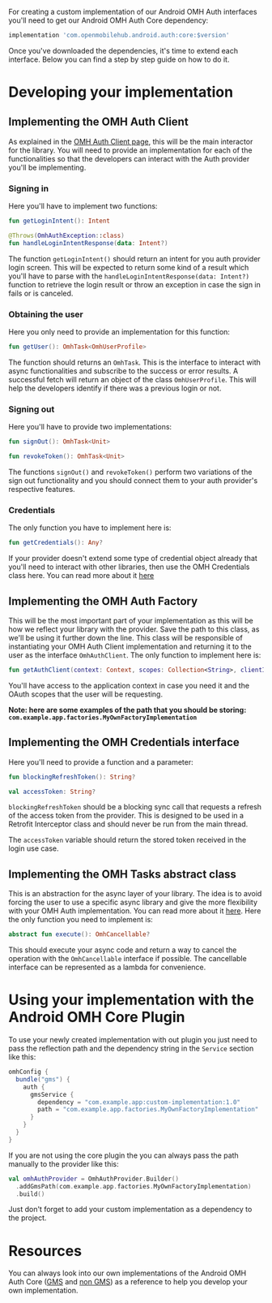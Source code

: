 For creating a custom implementation of our Android OMH Auth interfaces you'll need to get our Android OMH Auth Core dependency:

```groovy
implementation 'com.openmobilehub.android.auth:core:$version'
```

Once you've downloaded the dependencies, it's time to extend each interface. Below you can find a step by step guide on how to do it.

# Developing your implementation

## Implementing the OMH Auth Client

As explained in the [OMH Auth Client page](/docs/advanced/OMH-Auth-Client.md#obtaining-the-users-profile), this will be the main interactor for the library. You will need to provide an implementation for each of the functionalities so that the developers can interact with the Auth provider you'll be implementing.

### Signing in

Here you'll have to implement two functions:

```kotlin
fun getLoginIntent(): Intent

@Throws(OmhAuthException::class)
fun handleLoginIntentResponse(data: Intent?)
```

The function `getLoginIntent()` should return an intent for you auth provider login screen. This will be expected to return some kind of a result which you'll have to parse with the `handleLoginIntentResponse(data: Intent?)` function to retrieve the login result or throw an exception in case the sign in fails or is canceled.

### Obtaining the user

Here you only need to provide an implementation for this function:

```kotlin
fun getUser(): OmhTask<OmhUserProfile>
```

The function should returns an `OmhTask`. This is the interface to interact with async functionalities and subscribe to the success or error results. A successful fetch will return an object of the class `OmhUserProfile`. This will help the developers identify if there was a previous login or not.

### Signing out

Here you'll have to provide two implementations:

```kotlin
fun signOut(): OmhTask<Unit>

fun revokeToken(): OmhTask<Unit>
```

The functions `signOut()` and `revokeToken()` perform two variations of the sign out functionality and you should connect them to your auth provider's respective features.

### Credentials

The only function you have to implement here is:

```kotlin
fun getCredentials(): Any?
```

If your provider doesn't extend some type of credential object already that you'll need to interact with other libraries, then use the OMH Credentials class here. You can read more about it [here](/docs/advanced/OMH-Credentials.md)

## Implementing the OMH Auth Factory

This will be the most important part of your implementation as this will be how we reflect your library with the provider. Save the path to this class, as we'll be using it further down the line. This class will be responsible of instantiating your OMH Auth Client implementation and returning it to the user as the interface `OmhAuthClient`. The only function to implement here is:

```kotlin
fun getAuthClient(context: Context, scopes: Collection<String>, clientId: String): OmhAuthClient
```

You'll have access to the application context in case you need it and the OAuth scopes that the user will be requesting.

**Note: here are some examples of the path that you should be storing: `com.example.app.factories.MyOwnFactoryImplementation`**

## Implementing the OMH Credentials interface

Here you'll need to provide a function and a parameter:

```kotlin
fun blockingRefreshToken(): String?

val accessToken: String?
```

`blockingRefreshToken` should be a blocking sync call that requests a refresh of the access token from the provider. This is designed to be used in a Retrofit Interceptor class and should never be run from the main thread.

The `accessToken` variable should return the stored token received in the login use case.

## Implementing the OMH Tasks abstract class

This is an abstraction for the async layer of your library. The idea is to avoid forcing the user to use a specific async library and give the more flexibility with your OMH Auth implementation. You can read more about it [here](/docs/advanced/OMH-Task.md). Here the only function you need to implement is:

```kotlin
abstract fun execute(): OmhCancellable?
```

This should execute your async code and return a way to cancel the operation with the `OmhCancellable` interface if possible. The cancellable interface can be represented as a lambda for convenience.

# Using your implementation with the Android OMH Core Plugin

To use your newly created implementation with out plugin you just need to pass the reflection path and the dependency string in the `Service` section like this:

```groovy
omhConfig {
  bundle("gms") {
    auth {
      gmsService {
        dependency = "com.example.app:custom-implementation:1.0"
        path = "com.example.app.factories.MyOwnFactoryImplementation"
      }
    }
  }
}
```

If you are not using the core plugin the you can always pass the path manually to the provider like this:

```kotlin
val omhAuthProvider = OmhAuthProvider.Builder()
  .addGmsPath(com.example.app.factories.MyOwnFactoryImplementation)
  .build()
```

Just don't forget to add your custom implementation as a dependency to the project.

# Resources

You can always look into our own implementations of the Android OMH Auth Core ([GMS](/packages/plugin-google-gms) and [non GMS](/packages/plugin-google-non-gms)) as a reference to help you develop your own implementation.
